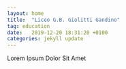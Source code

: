 ```yaml
---
layout: home
title:  "Liceo G.B. Giolitti Gandino"
tag: education
date:   2019-12-20 18:31:20 +0100
categories: jekyll update
---
```

Lorem Ipsum Dolor Sit Amet